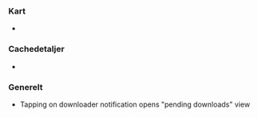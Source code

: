 ### Kart
-

### Cachedetaljer
-

### Generelt
- Tapping on downloader notification opens "pending downloads" view

